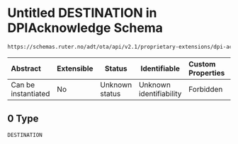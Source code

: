 # Untitled DESTINATION in DPIAcknowledge Schema

```txt
https://schemas.ruter.no/adt/ota/api/v2.1/proprietary-extensions/dpi-acknowledge.json#/examples/0
```




| Abstract            | Extensible | Status         | Identifiable            | Custom Properties | Additional Properties | Access Restrictions | Defined In                                                                                                |
| :------------------ | ---------- | -------------- | ----------------------- | :---------------- | --------------------- | ------------------- | --------------------------------------------------------------------------------------------------------- |
| Can be instantiated | No         | Unknown status | Unknown identifiability | Forbidden         | Allowed               | none                | [dpi-acknowledge.json\*](../../schema/proprietary-extensions/dpi-acknowledge.json "open original schema") |

## 0 Type

`DESTINATION`
